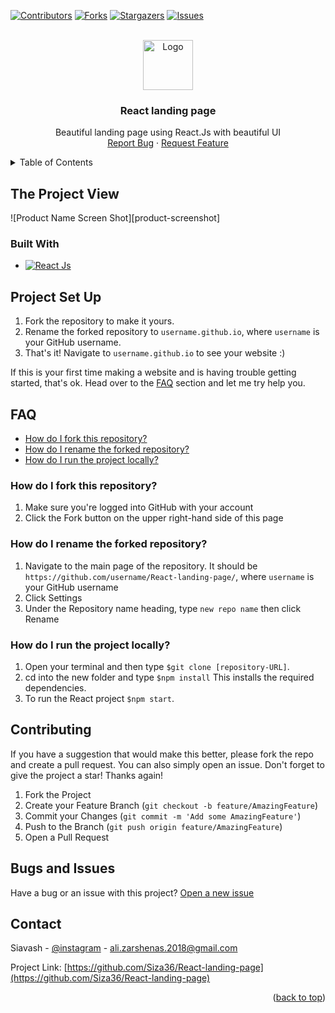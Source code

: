<a id="readme-top"></a>

<!-- PROJECT SHIELDS -->

[![Contributors][contributors-shield]][contributors-url]
[![Forks][forks-shield]][forks-url]
[![Stargazers][stars-shield]][stars-url]
[![Issues][issues-shield]][issues-url]




<!-- PROJECT LOGO -->
<br />
<div align="center">
  <a href="https://github.com/Siza36/React-landing-page">
    <img src="./readme files/Pro sefid.png" alt="Logo" width="80" height="80">
  </a>

<h3 id="about-the-project" align="center">React landing page</h3>

  <p align="center">
    Beautiful landing page using React.Js with beautiful UI
    <br />
    <a href="https://github.com/Siza36/React-landing-page/issues">Report Bug</a>
    ·
    <a href="#contributing">Request Feature</a>
  </p>
</div>



<!-- TABLE OF CONTENTS -->
<details>
  <summary>Table of Contents</summary>
  <ol>
    <li>
      <a href="#about-the-project">About The Project</a>
      <ul>
        <li><a href="#built-with">Built With</a></li>
      </ul>
    </li>
    <li>
      <a href="#project-set-up">Project Set Up</a>
    </li>
    <li>
      <a href="#faq">FAQ</a>
      <ul>
        <li><a href="#how-do-i-fork-this-repository">How do I fork this repository?</a></li>
        <li><a href="#how-do-i-rename-the-forked-repository">How do I rename the forked repository?</a></li>
        <li><a href="#how-do-i-run-the-project-locally">How do I run the project locally?</a></li>
      </ul>
    </li>
    <li>
      <a href="#contributing">Contributing</a>
      </li>
    <li>
      <a href="#contact">Contact</a>
    </li>
  </ol>
</details>



<!-- PROJECT VIEW -->
## The Project View

![Product Name Screen Shot][product-screenshot]





### Built With

* [![React Js][react]][react-url]




<!-- Project Set Up -->
## Project Set Up
1. Fork the repository to make it yours.
2. Rename the forked repository to `username.github.io`, where `username` is your GitHub username.
3. That's it! Navigate to `username.github.io` to see your website :) 

If this is your first time making a website and is having trouble getting started, that's ok. Head over to the [FAQ](#faq) section and let me try help you.



<!-- CONTRIBUTING -->

## FAQ
* [How do I fork this repository?](#how-do-i-fork-this-repository)
* [How do I rename the forked repository?](#how-do-i-rename-the-forked-repository)
* [How do I run the project locally?](#how-do-i-run-the-project-locally)

### How do I fork this repository?
1. Make sure you're logged into GitHub with your account
2. Click the Fork button on the upper right-hand side of this page

### How do I rename the forked repository?
1. Navigate to the main page of the repository. It should be `https://github.com/username/React-landing-page/`, where `username` is your GitHub username
2. Click Settings
3. Under the Repository name heading, type `new repo name` then click Rename

### How do I run the project locally?
1. Open your terminal and then type `$git clone [repository-URL]`.
2. cd into the new folder and type `$npm install` This installs the required dependencies.
3. To run the React project `$npm start`.

## Contributing

If you have a suggestion that would make this better, please fork the repo and create a pull request. You can also simply open an issue.
Don't forget to give the project a star! Thanks again!

1. Fork the Project
2. Create your Feature Branch (`git checkout -b feature/AmazingFeature`)
3. Commit your Changes (`git commit -m 'Add some AmazingFeature'`)
4. Push to the Branch (`git push origin feature/AmazingFeature`)
5. Open a Pull Request


## Bugs and Issues
Have a bug or an issue with this project? [Open a new issue][issues-url]

<!-- CONTACT -->
## Contact

Siavash - [@instagram](https://instagram.com/thiisiza) - ali.zarshenas.2018@gmail.com

Project Link: [https://github.com/Siza36/React-landing-page](https://github.com/Siza36/React-landing-page)
<p align="right">(<a href="#readme-top">back to top</a>)</p>



<!-- MARKDOWN LINKS & IMAGES -->
<!-- https://www.markdownguide.org/basic-syntax/#reference-style-links -->
[contributors-shield]: https://img.shields.io/github/contributors/Siza36/React-landing-page.svg?style=for-the-badge
[contributors-url]: https://github.com/Siza36/React-landing-page/graphs/contributors
[forks-shield]: https://img.shields.io/github/forks/Siza36/React-landing-page.svg?style=for-the-badge
[forks-url]: https://github.com/Siza36/React-landing-page/network/members
[stars-shield]: https://img.shields.io/github/stars/Siza36/React-landing-page.svg?style=for-the-badge
[stars-url]: https://github.com/Siza36/React-landing-page/stargazers
[issues-shield]: https://img.shields.io/github/issues/Siza36/React-landing-page.svg?style=for-the-badge
[issues-url]: https://github.com/Siza36/React-landing-page/issues
[react]: https://img.shields.io/badge/react-61DBFB?style=for-the-badge&logo=react&logoColor=white
[react-url]: https://reactjs.org/
<!-- [product-screenshot]:  -->